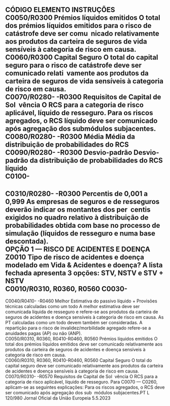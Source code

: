  
CÓDIGO  ELEMENTO  INSTRUÇÕES  
C0050/R0300  Prémios líquidos emitidos  O total dos prémios líquidos emitidos para o risco de catástrofe deve ser comu ­
nicado relativamente aos produtos da carteira de seguros de vida sensíveis à 
categoria de risco em causa.  
C0060/R0300  Capital Seguro  O total do capital seguro para o risco de catástrofe deve ser comunicado relati ­
vamente aos produtos da carteira de seguros de vida sensíveis à categoria de risco 
em causa.  
C0070/R0280- 
-R0300  Requisitos de Capital de Sol ­
vência  O RCS para a categoria de risco aplicável, líquido de resseguro. 
Para os riscos agregados, o RCS líquido deve ser comunicado após agregação dos 
submódulos subjacentes.  
C0080/R0280- 
-R0300  Média  Média da distribuição de probabilidades do RCS  
C0090/R0280- 
-R0300  Desvio-padrão  Desvio-padrão da distribuição de probabilidades do RCS líquido  
C0100- 
- 
C0310/R0280- 
-R0300  Percentis de 0,001 a 0,999  As empresas de seguros e de resseguros deverão indicar os montantes dos per ­
centis exigidos no quadro relativo à distribuição de probabilidades obtida com 
base no processo de simulação (líquidos de resseguro e numa base descontada).  
OPÇÃO 1 — RISCO DE ACIDENTES E DOENÇA  
Z0010  Tipo de risco de acidentes e 
doença modelado em Vida & 
Acidentes e doença?  A lista fechada apresenta 3 opções: 
STV, NSTV e STV + NSTV  
C0010/R0310, 
R0360, R0560 
C0030- 
- 
C0040/R0410- 
-R0460  Melhor Estimativa do passivo 
líquido + Provisões técnicas 
calculadas como um todo  A melhor estimativa deve ser comunicada líquida de resseguro e refere-se aos 
produtos da carteira de seguros de acidentes e doença sensíveis à categoria de 
risco em causa. As PT calculadas como um todo devem também ser consideradas. 
A repartição para o risco de invalidez/morbilidade agregado refere-se a anuidades 
pagas (AP) ou não (ANP).  
C0050/R0310, 
R0360, 
R0410-R0460, 
R0560  Prémios líquidos emitidos  O total dos prémios líquidos emitidos deve ser comunicado relativamente aos 
produtos da carteira de seguros de acidentes e doença sensíveis à categoria de 
risco em causa.  
C0060/R0310, 
R0360, 
R0410-R0460, 
R0560  Capital Seguro  O total do capital seguro deve ser comunicado relativamente aos produtos da 
carteira de acidentes e doença sensíveis à categoria de risco em causa.  
C0070/R0310- 
-R0570  Requisitos de Capital de Sol ­
vência  O RCS para a categoria de risco aplicável, líquido de resseguro. 
Para C0070 — C0260, aplicam-se as seguintes explicações: 
Para os riscos agregados, o RCS deve ser comunicado após agregação dos sub ­
módulos subjacentes.PT  L 120/980 Jornal Oficial da União Europeia 5.5.2023